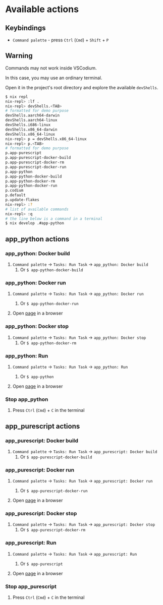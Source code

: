 # Available actions

## Keybindings

- `Command palette` - press `Ctrl` (`Cmd`) + `Shift` + `P`

## Warning

Commands may not work inside VSCodium.

In this case, you may use an ordinary terminal.

Open it in the project's root directory and explore the available `devShells`.

```sh
$ nix repl
nix-repl> :lf .
nix-repl> devShells.<TAB>
# formatted for demo purpose
devShells.aarch64-darwin  
devShells.aarch64-linux   
devShells.i686-linux      
devShells.x86_64-darwin   
devShells.x86_64-linux
nix-repl> p = devShells.x86_64-linux
nix-repl> p.<TAB>
# formatted for demo purpose
p.app-purescript               
p.app-purescript-docker-build  
p.app-purescript-docker-rm     
p.app-purescript-docker-run    
p.app-python                   
p.app-python-docker-build      
p.app-python-docker-rm         
p.app-python-docker-run        
p.codium
p.default
p.update-flakes
nix-repl> :?
# list of available commands
nix-repl> :q
# the line below is a command in a terminal
$ nix develop .#app-python

```

## app_python actions

### app_python: Docker build

 1. `Command palette` -> `Tasks: Run Task` -> `app_python: Docker build`
     1. Or `$ app-python-docker-build`

### app_python: Docker run

 1. `Command palette` -> `Tasks: Run Task` -> `app_python: Docker run`
     1. Or `$ app-python-docker-run`

 2. Open [page](http://127.0.0.1:8002) in a browser

### app_python: Docker stop

 1. `Command palette` -> `Tasks: Run Task` -> `app_python: Docker stop`
     1. Or `$ app-python-docker-rm`

### app_python: Run

 1. `Command palette` -> `Tasks: Run Task` -> `app_python: Run`
     1. Or `$ app-python`

 2. Open [page](http://127.0.0.1:8000) in a browser

### Stop app_python

 1. Press `Ctrl` (`Cmd`) + `C` in the terminal

## app_purescript actions

### app_purescript: Docker build

 1. `Command palette` -> `Tasks: Run Task` -> `app_purescript: Docker build`
     1. Or `$ app-purescript-docker-build`

### app_purescript: Docker run

 1. `Command palette` -> `Tasks: Run Task` -> `app_purescript: Docker run`
     1. Or `$ app-purescript-docker-run`

 2. Open [page](http://127.0.0.1:8003) in a browser

### app_purescript: Docker stop

 1. `Command palette` -> `Tasks: Run Task` -> `app_purescript: Docker stop`
     1. Or `$ app-purescript-docker-rm`

### app_purescript: Run

 1. `Command palette` -> `Tasks: Run Task` -> `app_purescript: Run`
     1. Or `$ app-purescript`

 2. Open [page](http://127.0.0.1:8001) in a browser

### Stop app_purescript

 1. Press `Ctrl` (`Cmd`) + `C` in the terminal
